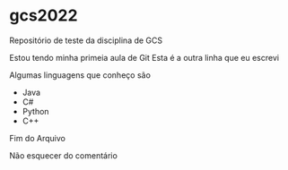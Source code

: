# gcs2022
Repositório de teste da disciplina de GCS


Estou tendo minha primeia aula de Git
Esta é a outra linha que eu escrevi

Algumas linguagens que conheço são
- Java
- C#
- Python
- C++

Fim do Arquivo


Não esquecer do comentário
